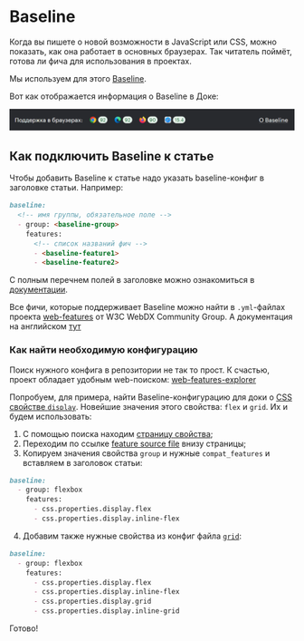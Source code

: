 # Baseline

Когда вы пишете о новой возможности в JavaScript или CSS, можно показать, как она работает в основных браузерах. Так читатель поймёт, готова ли фича для использования в проектах.

Мы используем для этого [Baseline](https://web.dev/baseline).

Вот как отображается информация о Baseline в Доке:

![Пример отображения информации о Baseline](./images/baseline.png)

## Как подключить Baseline к статье

Чтобы добавить Baseline к статье надо указать baseline-конфиг в заголовке статьи. Например:

```markdown
baseline:
  <!-- имя группы, обязательное поле -->
  - group: <baseline-group>
    features:
      <!-- список названий фич -->
      - <baseline-feature1>
      - <baseline-feature2>
```
С полным перечнем полей в заголовке можно ознакомиться в [документации](examples/doka.md).

Все фичи, которые поддерживает Baseline можно найти в `.yml`-файлах проекта [web-features](https://github.com/web-platform-dx/web-features/tree/main/features) от W3C WebDX Community Group. А документация на английском [тут](https://github.com/web-platform-dx/web-features/tree/main/docs)

### Как найти необходимую конфигурацию

Поиск нужного конфига в репозитории не так то прост.
К счастью, проект обладает удобным web-поиском: [web-features-explorer](https://web-platform-dx.github.io/web-features-explorer/)

Попробуем, для примера, найти Baseline-конфигурацию для доки о [CSS свойстве `display`](https://doka.guide/css/display/).
Новейшие значения этого свойства: `flex` и `grid`. Их и будем использовать:

1. С помощью поиска находим [страницу свойства](https://web-platform-dx.github.io/web-features-explorer/features/flexbox/);
2. Переходим по ссылке [feature source file](https://github.com/web-platform-dx/web-features/blob/main/features/flexbox.yml) внизу страницы;
3. Копируем значения свойства `group` и нужные `compat_features` и вставляем в заголовок статьи:

```markdown
baseline:
  - group: flexbox
    features:
      - css.properties.display.flex
      - css.properties.display.inline-flex
```

4. Добавим также нужные свойства из конфиг файла [`grid`](https://github.com/web-platform-dx/web-features/blob/main/features/grid.yml):
```markdown
baseline:
  - group: flexbox
    features:
      - css.properties.display.flex
      - css.properties.display.inline-flex
      - css.properties.display.grid
      - css.properties.display.inline-grid
```

Готово!
